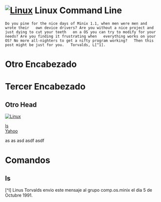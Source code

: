 # [![Linux](https://img.shields.io/badge/Linux-FCC624?logo=linux&logoColor=black)](#) Linux Command Line
`
Do you pine for the nice days of Minix 1.1, when men were men and wrote their  
own device drivers? Are you without a nice project and just dying to cut your teeth  
on a OS you can try to modify for your needs? Are you finding it frustrating when  
everything works on your OS? No more all-nighters to get a nifty program working?  
Then this post might be just for you.  
Torvalds, L[^1].  
`
# Otro Encabezado

# Tercer Encabezado

## Otro Head


[![Linux](https://img.shields.io/badge/Linux-FCC624?logo=linux&logoColor=black)](#)  


[ls](#ls)  
[Yahoo](https://www.yahoo.com)




as
as
asd
asdf
asdf

# Comandos

## ls

[^l] Linus Torvalds envio este mensaje al grupo comp.os.minix el dia 5 de Octubre 1991.  

